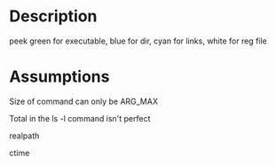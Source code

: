# Description
peek
green for executable, blue for dir, cyan for links, white for reg file

# Assumptions
Size of command can only be ARG_MAX

Total in the ls -l command isn't perfect



realpath

ctime